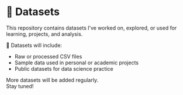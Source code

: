 # 📁 Datasets

This repository contains datasets I’ve worked on, explored, or used for learning, projects, and analysis.

📌 Datasets will include:
- Raw or processed CSV files
- Sample data used in personal or academic projects
- Public datasets for data science practice

More datasets will be added regularly.  
Stay tuned!
